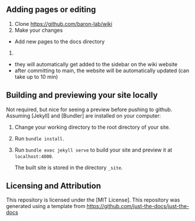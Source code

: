 ## Adding pages or editing

1. Clone https://github.com/baron-lab/wiki
1. Make your changes 
  - Add new pages to the docs directory
1. 

- they will automatically get added to the sidebar on the wiki website
- after committing to main, the website will be automatically updated (can take up to 10 min)

## Building and previewing your site locally

Not required, but nice for seeing a preview before pushing to github. Assuming [Jekyll] and [Bundler] are installed on your computer:

1.  Change your working directory to the root directory of your site.

2.  Run `bundle install`.

3.  Run `bundle exec jekyll serve` to build your site and preview it at `localhost:4000`.

    The built site is stored in the directory `_site`.

## Licensing and Attribution

This repository is licensed under the [MIT License].
This repository was generated using a template from https://github.com/just-the-docs/just-the-docs

